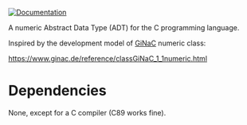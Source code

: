 [![Documentation](https://github.com/padawanphysicist/c-adt-numeric/actions/workflows/doxygen-gh-pages.yml/badge.svg)](https://github.com/padawanphysicist/c-adt-numeric/actions/workflows/doxygen-gh-pages.yml)

A numeric Abstract Data Type (ADT) for the C programming language.

Inspired by the development model of [GiNaC](https://www.ginac.de/) numeric class:

https://www.ginac.de/reference/classGiNaC_1_1numeric.html

# Dependencies

None, except for a C compiler (C89 works fine).
